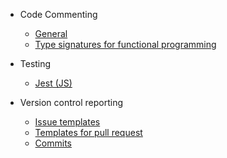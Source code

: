 <!-- docs/_sidebar.md -->

* Code Commenting

  * [General](comments/code-documentation.md)
  * [Type signatures for functional programming](comments/functional-programming_type-signatures.md)

* Testing
  * [Jest (JS)](testing/cheatsheets.md)

* Version control reporting
  * [Issue templates](version-control-reporting/issue-templates)
  * [Templates for pull request](version-control-reporting/pull-request-templates/pull-request.template.md)
  * [Commits](version-control-reporting/commits.md)
